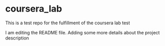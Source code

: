 # coursera_lab
This is a test repo for the fulfillment of the coursera lab test

I am editing the README file. Adding some more details about the project 
description
